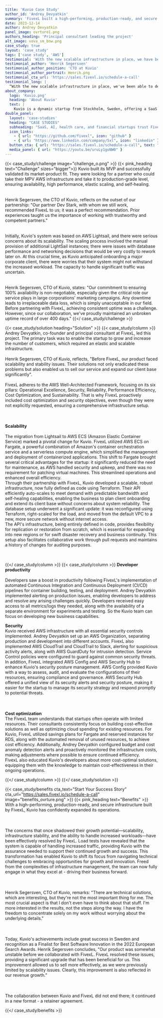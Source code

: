 ```yaml
---
title: 'Kuvio Case Study'
author_id: 'Andrey_Devyatkin'
summary: 'FivexL built a high-performing, production-ready, and secure infrastructure defined in code for a Swedish startup.'
date: 2023-12-14
author: Andrey Devyatkin
panel_image: ovrture1.png
authors_heading: 'Principal consultant leading the project'
alt_image: vova_sm_bnw.png
case_study: true
layout: 'case_study'
tags: ['case study', 'AWS']
testimonial: 'With the new scalable infrastructure in place, we have been able to develop a range of new features for our product.'
testimonial_author: 'Henrik Segersven'
testimonial_author_position: 'CTO at Kuvio'
testimonial_author_portrait: Henrik.png
testimonial_cta_url: 'https://sales.fivexl.io/schedule-a-call'
testimonial_long: |
  “With the new scalable infrastructure in place, we've been able to develop a range of new features for our product. It's not just about having a scalable system; it's about providing a reliable service that our clients can trust. Achieving 100% uptime reinforces that trust and enhances our ability to effectively sell our service.”
about_company:
  logo: 'Kuvio.png'
  heading: 'About Kuvio'
  text: |
    Kuvio is a dynamic startup from Stockholm, Sweden, offering a SaaS platform for Marketing Data Activation tailored to the retail e-commerce industry. The platform provides actionable data insights, audience segmentation, and profit optimization services, enabling e-commerce businesses to make informed decisions and improve outcomes. Kuvio's platform is designed for easy deployment without the need for developer assistance from the client's side, ensuring it's accessible and efficient for all users.
double_panel:
  layout: 'case-studies'
  heading: "CASE STUDIES"
  subheading: "SaaS, AI, health care, and financial startups trust FivexL to build their infrastructure in AWS, empowering their businesses to grow faster. Learn how."
  icon_links:
    - { url: "https://github.com/fivexl", icon: "github" }
    - { url: "https://www.linkedin.com/company/5xl", icon: "linkedin" }
  button_cta: { url: "https://sales.fivexl.io/schedule-a-call", text: "Book a consultation" }
  media_panel: { url: "https://youtu.be/uruLy1goNW0" }
---
```

{{< case_study/challenge  image="challenge_o.png" >}}
{{< pink_heading text="Challenge"  sizes="bigger">}} 
Kuvio built its MVP and successfully validated its market-product fit. They were looking for a partner who could take their MPV AWS infrastructure and take it to production-grade level, ensuring availability, high performance, elastic scaling, and self-healing.<br/>
<br/>  
Henrik Segersven, the CTO of Kuvio, reflects on the outset of our partnership: "Our partner Dev Stark, with whom we still work, recommended FivexL to us; it was a perfect recommendation. Prior experiences taught us the importance of working with trustworthy and competent partners."<br/>
<br/>  
Initially, Kuvio's system was based on AWS Lightsail, and there were serious concerns about its scalability. The scaling process involved the manual provision of additional LightSail instances; there were issues with database performance and networking decisions that would be very costly to rework later on. At this crucial time, as Kuvio anticipated onboarding a major corporate client, there were worries that their system might not withstand the increased workload. The capacity to handle significant traffic was uncertain.<br/>
<br/>  
Henrik Segersven, CTO of Kuvio, states: "Our commitment to ensuring 100% availability is non-negotiable, especially given the critical role our service plays in large corporations' marketing campaigns. Any downtime leads to irreplaceable data loss, which is simply unacceptable in our field. Before partnering with FivexL, achieving consistent uptime was a challenge. However, since our collaboration, we've proudly maintained an unbroken uptime record of over 400 days." 
{{</ case_study/challenge >}}

{{< case_study/solution heading="Solution" >}}
{{< case_study/column >}}
Andrey Devyatkin, co-founder and principal consultant at FivexL, led this project. The primary task was to enable the startup to grow and increase the number of customers, which required an elastic and scalable infrastructure.<br/>  
Henrik Segersven, CTO of Kuvio, reflects, "Before FivexL, our product faced scalability and stability issues. Their solutions not only eradicated these problems but also enabled us to sell our service and expand our client base significantly".<br/>  
FivexL adheres to the AWS Well-Architected Framework, focusing on its six pillars: Operational Excellence, Security, Reliability, Performance Efficiency, Cost Optimization, and Sustainability. That is why FivexL proactively included cost optimization and security objectives, even though they were not explicitly requested, ensuring a comprehensive infrastructure setup.<br/>  
<br/>  
**Scalability**<br/>  
The migration from Lightsail to AWS ECS (Amazon Elastic Container Service) marked a pivotal change for Kuvio. FivexL utilized AWS ECS on Fargate, a powerful combination of Amazon's container orchestration service and a serverless compute engine, which simplified the management and deployment of containerized applications. This shift to Fargate brought several critical advantages for the startup: it significantly reduced the need for maintenance, as AWS handled security and upkeep, and there was no requirement for patching virtual machines. This streamlined operations and enhanced overall efficiency.  
Through their partnership with FivexL, Kuvio developed a scalable, robust infrastructure, now fully defined as code using Terraform. Their API efficiently auto-scales to meet demand with predictable bandwidth and self-healing capabilities, enabling the business to plan client onboarding and extend its client base without concerns about system reliability. The database setup underwent a significant update: it was reconfigured using Terraform, right-scaled for the load, and moved from the default VPC to a new, more secure network without internet access.  
The API's infrastructure, being entirely defined in code, provides flexibility for replication or restoration from scratch, which is essential for expanding into new regions or for swift disaster recovery and business continuity. This setup also facilitates collaborative work through pull requests and maintains a history of changes for auditing purposes.<br/>  
<br/>  

 
{{</ case_study/column >}}
{{< case_study/column >}}
**Developer productivity**<br/>  
Developers saw a boost in productivity following FivexL's implementation of automated Continuous Integration and Continuous Deployment (CI/CD) pipelines for container building, testing, and deployment. Andrey Devyatkin implemented alerting on production issues, enabling developers to address and resolve any arising challenges quickly. Developers received easy access to all metrics/logs they needed, along with the availability of a separate environment for experiments and testing. So the Kuvio team can focus on developing new business capabilities.  

**Security**  
Kuvio received AWS infrastructure with all essential security controls implemented. Andrey Devyatkin set up an AWS Organization, separating production and development into different accounts. FivexL also implemented AWS CloudTrail and CloudTrail to Slack, alerting for suspicious activity alerts, along with AWS GuardDuty for intrusion detection. Service Control policies were configured to guard against common security threats.  
In addition, FivexL integrated AWS Config and AWS Security Hub to enhance Kuvio's security posture management. AWS Config provided Kuvio with a way to assess, audit, and evaluate the configurations of their resources, ensuring compliance and governance. AWS Security Hub offered a unified view of its security alerts and security posture, making it easier for the startup to manage its security strategy and respond promptly to potential threats.<br/>   
<br/>  
**Cost optimization**  
The FivexL team understands that startups often operate with limited resources. Their consultants consistently focus on building cost-effective solutions as well as optimizing cloud spending for existing resources. For Kuvio, FivexL utilized savings plans for Fargate and reserved instances for RDS, along with the automated removal of unused resources, to achieve cost efficiency.
Additionally, Andrey Devyatkin configured budget and cost anomaly detection alerts and proactively monitored the infrastructure costs, making adjustments where possible to ensure continued efficiency.  
FivexL also educated Kuvio's developers about more cost-optimal solutions, equipping them with the knowledge to maintain cost-effectiveness in their ongoing operations.

{{</ case_study/column >}}
{{</ case_study/solution >}}

{{< case_study/benefits
    cta_text="Start Your Success Story"
    cta_url="https://sales.fivexl.io/schedule-a-call"
    image="benefits_ovrture.png"
    >}}
{{< pink_heading text="Benefits" >}}
With a high-performing, production-ready, and secure infrastructure built by FivexL, Kuvio has confidently expanded its operations.<br/>  
<br/>  
The concerns that once shadowed their growth potential—scalability, infrastructure stability, and the ability to handle increased workloads—have been effectively resolved by FivexL. Load tests have revealed that the system is capable of handling increased traffic, providing Kuvio with the assurance needed to support their continued growth and success. This transformation has enabled Kuvio to shift its focus from navigating technical challenges to embracing opportunities for growth and innovation. Freed from the complexities of infrastructure management, the team can now fully engage in what they excel at - driving their business forward.<br/>  
<br/>  
Henrik Segersven, CTO of Kuvio, remarks: "There are technical solutions, which are interesting, but they're not the most important thing for me. The most crucial aspect is that I don't even have to think about that stuff. I'm more interested in the results, not the steps along the way. I have the freedom to concentrate solely on my work without worrying about the underlying details."<br/>  
<br/>  
Today, Kuvio's achievements include great success in Sweden and recognition as a Finalist for Best Software Innovation in the 2022 European Search Awards.
Henrik Segersven concludes, "Our product was somewhat unstable before we collaborated with FivexL. FivexL resolved these issues, providing a significant upgrade that has been beneficial for us. This improvement allowed us to sell more effectively, as we were previously limited by scalability issues. Clearly, this improvement is also reflected in our revenue growth."<br/>  
<br/>  
The collaboration between Kuvio and FivexL did not end there; it continued in a new format - a retainer agreement.

{{</ case_study/benefits >}}
